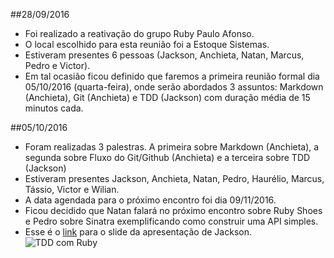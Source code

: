 ##28/09/2016

+ Foi realizado a reativação do grupo Ruby Paulo Afonso.
+ O local escolhido para esta reunião foi a Estoque Sistemas.
+ Estiveram presentes 6 pessoas (Jackson, Anchieta, Natan, Marcus, Pedro e Victor).
+ Em tal ocasião ficou definido que faremos a primeira reunião formal dia 05/10/2016 (quarta-feira), onde serão abordados 3 assuntos: Markdown (Anchieta), Git (Anchieta) e TDD (Jackson) com duração média de 15 minutos cada.

##05/10/2016

+ Foram realizadas 3 palestras. A primeira sobre Markdown (Anchieta), a segunda sobre Fluxo do Git/Github (Anchieta) e a terceira sobre TDD (Jackson)
+ Estiveram presentes Jackson, Anchieta, Natan, Pedro, Haurélio, Marcus, Tássio, Victor e Wilian.
+ A data agendada para o próximo encontro foi dia 09/11/2016.
+ Ficou decidido que Natan falará no próximo encontro sobre Ruby Shoes e Pedro sobre Sinatra exemplificando como construir uma API simples.
+ Esse é o [link](https://speakerdeck.com/jackson_pires/20-minutos-insanos-de-tdd-e-ruby) para o slide da apresentação de Jackson.
![TDD com Ruby](http://i.imgur.com/fhEQQUf.png)
